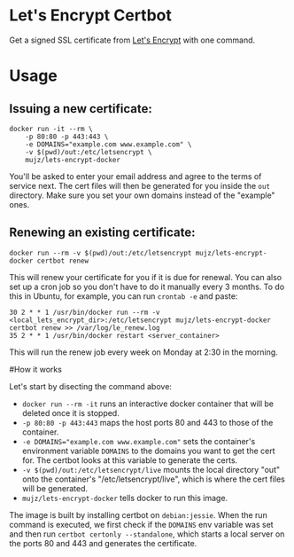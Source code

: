 # Let's Encrypt Certbot
Get a signed SSL certificate from [Let's Encrypt](https://letsencrypt.org) with one command.

# Usage

## Issuing a new certificate:

```shell
docker run -it --rm \
	-p 80:80 -p 443:443 \
	-e DOMAINS="example.com www.example.com" \
	-v $(pwd)/out:/etc/letsencrypt \
	mujz/lets-encrypt-docker
```

You'll be asked to enter your email address and agree to the terms of service next. The cert files will then be generated for you inside the `out` directory. Make sure you set your own domains instead of the "example" ones. 

## Renewing an existing certificate:

```shell
docker run --rm -v $(pwd)/out:/etc/letsencrypt mujz/lets-encrypt-docker certbot renew
```

This will renew your certificate for you if it is due for renewal.
You can also set up a cron job so you don't have to do it manually every 3 months. To do this in Ubuntu, for example, you can run `crontab -e` and paste:

```
30 2 * * 1 /usr/bin/docker run --rm -v <local_lets_encrypt_dir>:/etc/letsencrypt mujz/lets-encrypt-docker certbot renew >> /var/log/le_renew.log
35 2 * * 1 /usr/bin/docker restart <server_container>
```

This will run the renew job every week on Monday at 2:30 in the morning.

#How it works

Let's start by disecting the command above:

- `docker run --rm -it` runs an interactive docker container that will be deleted once it is stopped.
- `-p 80:80 -p 443:443` maps the host ports 80 and 443 to those of the container.
- `-e DOMAINS="example.com www.example.com"` sets the container's environment variable `DOMAINS` to the domains you want to get the cert for. The certbot looks at this variable to generate the certs.
- `-v $(pwd)/out:/etc/letsencrypt/live` mounts the local directory "out" onto the container's "/etc/letsencrypt/live", which is where the cert files will be generated.
- `mujz/lets-encrypt-docker` tells docker to run this image.

The image is built by installing certbot on `debian:jessie`. When the run command is executed, we first check if the `DOMAINS` env variable was set and then run `certbot certonly --standalone`, which starts a local server on the ports 80 and 443 and generates the certificate.

